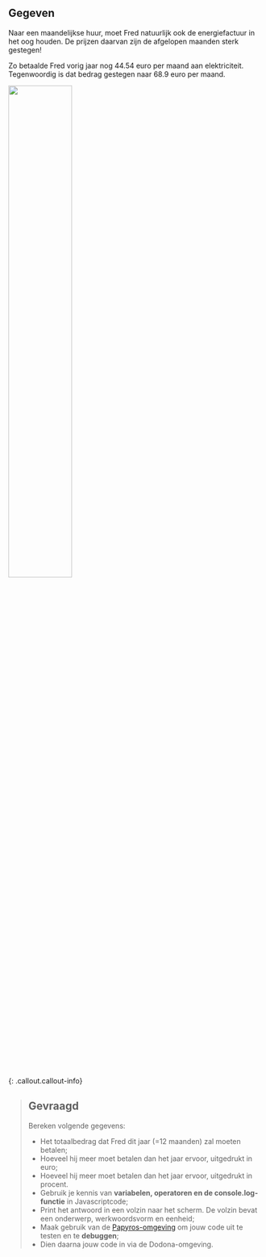 ## Gegeven

Naar een maandelijkse huur, moet Fred natuurlijk ook de energiefactuur in het oog houden. De prijzen daarvan zijn de afgelopen maanden
sterk gestegen! 

Zo betaalde Fred vorig jaar nog 44.54 euro per maand aan elektriciteit. Tegenwoordig is dat bedrag gestegen naar 68.9 euro per maand. 

<img src="https://images.pexels.com/photos/356036/pexels-photo-356036.jpeg?auto=compress&cs=tinysrgb&w=1260&h=750&dpr=1" width="50%"/>

{: .callout.callout-info}
> ## Gevraagd
> Bereken volgende gegevens:
> * Het totaalbedrag dat Fred dit jaar (=12 maanden) zal moeten betalen; 
> * Hoeveel hij meer moet betalen dan het jaar ervoor, uitgedrukt in euro; 
> * Hoeveel hij meer moet betalen dan het jaar ervoor, uitgedrukt in procent. 
> * Gebruik je kennis van **variabelen, operatoren en de console.log-functie** in Javascriptcode;
> * Print het antwoord in een volzin naar het scherm. De volzin bevat een onderwerp, werkwoordsvorm en eenheid; 
> * Maak gebruik van de [Papyros-omgeving](https://papyros.dodona.be/?locale=nl&language=JavaScript) om jouw code uit te testen en te **debuggen**; 
> * Dien daarna jouw code in via de Dodona-omgeving. 
